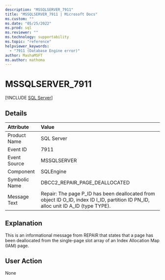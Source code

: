 ```yaml
---
description: "MSSQLSERVER_7911"
title: "MSSQLSERVER_7911 | Microsoft Docs"
ms.custom: ""
ms.date: "05/25/2022"
ms.prod: sql
ms.reviewer: ""
ms.technology: supportability
ms.topic: "reference"
helpviewer_keywords: 
  - "7911 (Database Engine error)"
author: MashaMSFT
ms.author: mathoma
---
```

# MSSQLSERVER_7911
 [!INCLUDE [SQL Server](../../includes/applies-to-version/sqlserver.md)]
  
## Details  
  
| Attribute | Value |  
| :-------- | :---- |  
|Product Name|SQL Server|  
|Event ID|7911|  
|Event Source|MSSQLSERVER|  
|Component|SQLEngine|  
|Symbolic Name|DBCC2_REPAIR_PAGE_DEALLOCATED|  
|Message Text|Repair: The page P_ID has been deallocated from object ID O_ID, index ID I_ID, partition ID PN_ID, alloc unit ID A_ID (type TYPE).|  
  
## Explanation  
This is an informational message from REPAIR that states that a page has been deallocated from the single-page slot array of an Index Allocation Map (IAM) page.  
  
## User Action  
None  
  
